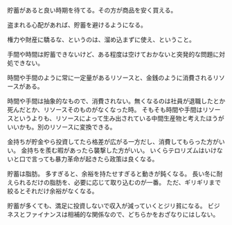 貯蓄があると良い時期を待てる。その方が商品を安く買える。

盗まれる心配があれば、貯蓄を避けるようになる。

権力や財産に驕るな、というのは、溜め込まずに使え、ということ。

手間や時間は貯蓄できないけど、ある程度は空けておかないと突発的な問題に対処できない。

時間や手間のように常に一定量があるリソースと、金銭のように消費されるリソースがある。

時間や手間は抽象的なもので、消費されない。無くなるのは社員が退職したとか死んだとか、リソースそのものがなくなった時。
そもそも時間や手間はリソースというよりも、リソースによって生み出されている中間生産物と考えたほうがいいかも。別のリソースに変換できる。

金持ちが貯金やら投資してたら格差が広がる一方だし、消費してもらった方がいい。
金持ちを羨む暇があったら襲撃した方がいい。
いくらテロリズムはいけないと口で言っても暴力革命が起きたら政策は良くなる。

貯蓄は脂肪。
多すぎると、余裕を持たせすぎると動きが鈍くなる。
長い冬に耐えられるだけの脂肪を、必要に応じて取り込むのが一番。
ただ、ギリギリまで絞るとそれだけ余裕がなくなる。

貯蓄が多くても、満足に投資しないで収入が減っていくとジリ貧になる。
ビジネスとファイナンスは相補的な関係なので、どちらかをおざなりにはしない。
